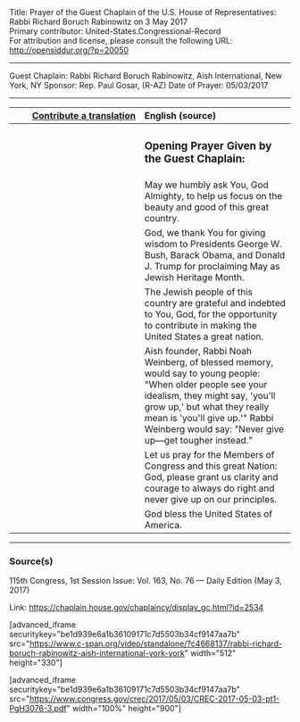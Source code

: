 <html>
<head></head>
<body>
Title: Prayer of the Guest Chaplain of the U.S. House of Representatives: Rabbi Richard Boruch Rabinowitz on 3 May 2017<br />
Primary contributor: United-States.Congressional-Record<br />
For attribution and license, please consult the following URL: <a href="http://opensiddur.org/?p=20050">http://opensiddur.org/?p=20050</a>
<p />
<hr />

Guest Chaplain: Rabbi Richard Boruch Rabinowitz, Aish International, New York, NY
Sponsor: Rep. Paul Gosar, (R-AZ)
Date of Prayer: 05/03/2017

<hr />

<table style="margin-left: auto;margin-right: auto;" class="draggable">
<thead><tr><th id="x" style="text-align: right;"><a href="/contributing/upload/">Contribute a translation</a></th><th style="text-align: left;">English (source)</th></tr></thead>
<tbody>
<tr><td style="vertical-align:top;" width="46%">
<div class="liturgy"><span lang="he">

</span></div></td>
 
<td style="vertical-align:top;" width="53%">
<div class="english">
<h3>Opening Prayer Given by the Guest Chaplain:</h3>
</div></td></tr>


<tr><td style="vertical-align:top;" width="46%">
<div class="liturgy"><span lang="he">

</span></div></td>
 
<td style="vertical-align:top;" width="53%">
<div class="english">
May we humbly ask You, 
God Almighty, 
to help us focus 
on the beauty and good 
of this great country.
</div></td></tr>


<tr><td style="vertical-align:top;" width="46%">
<div class="liturgy"><span lang="he">

</span></div></td>
 
<td style="vertical-align:top;" width="53%">
<div class="english">
God, 
we thank You for giving wisdom 
to Presidents George W. Bush, 
Barack Obama, 
and Donald J. Trump 
for proclaiming May as Jewish Heritage Month.
</div></td></tr>


<tr><td style="vertical-align:top;" width="46%">
<div class="liturgy"><span lang="he">

</span></div></td>
 
<td style="vertical-align:top;" width="53%">
<div class="english">
The Jewish people of this country 
are grateful and indebted to You, God, 
for the opportunity to contribute 
in making the United States a great nation.
</div></td></tr>


<tr><td style="vertical-align:top;" width="46%">
<div class="liturgy"><span lang="he">

</span></div></td>
 
<td style="vertical-align:top;" width="53%">
<div class="english">
Aish founder, Rabbi Noah Weinberg, of blessed memory, 
would say to young people: 
"When older people see your idealism, 
they might say, 'you'll grow up,' 
but what they really mean is 'you'll give up.'" 
Rabbi Weinberg would say: 
"Never give up––get tougher instead."
</div></td></tr>


<tr><td style="vertical-align:top;" width="46%">
<div class="liturgy"><span lang="he">

</span></div></td>
 
<td style="vertical-align:top;" width="53%">
<div class="english">
Let us pray for the Members of Congress 
and this great Nation: 
God, please 
grant us clarity and courage 
to always do right 
and never give up on our principles.
</div></td></tr>


<tr><td style="vertical-align:top;" width="46%">
<div class="liturgy"><span lang="he">

</span></div></td>
 
<td style="vertical-align:top;" width="53%">
<div class="english">
God bless the United States of America.
</div></td></tr>
</tbody></table>

<hr />

<h3>Source(s)</h3>

115th Congress, 1st Session
Issue: Vol. 163, No. 76 — Daily Edition (May 3, 2017)

Link: <a href="https://chaplain.house.gov/chaplaincy/display_gc.html?id=2534">https://chaplain.house.gov/chaplaincy/display_gc.html?id=2534</a>

[advanced_iframe securitykey="be1d939e6a1b36109171c7d5503b34cf9147aa7b" src="https://www.c-span.org/video/standalone/?c4668137/rabbi-richard-boruch-rabinowitz-aish-international-york-york" width="512" height="330"]

[advanced_iframe securitykey="be1d939e6a1b36109171c7d5503b34cf9147aa7b" src="https://www.congress.gov/crec/2017/05/03/CREC-2017-05-03-pt1-PgH3076-3.pdf" width="100%" height="900"]
</body>
</html>